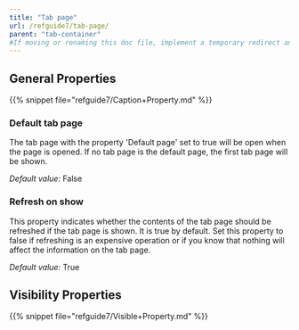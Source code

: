 ```yaml
---
title: "Tab page"
url: /refguide7/tab-page/
parent: "tab-container"
#If moving or renaming this doc file, implement a temporary redirect and let the respective team know they should update the URL in the product. See Mapping to Products for more details.
---
```



## General Properties

{{% snippet file="refguide7/Caption+Property.md" %}}

### Default tab page

The tab page with the property 'Default page' set to true will be open when the page is opened. If no tab page is the default page, the first tab page will be shown.

_Default value:_ False

### Refresh on show

This property indicates whether the contents of the tab page should be refreshed if the tab page is shown. It is true by default. Set this property to false if refreshing is an expensive operation or if you know that nothing will affect the information on the tab page.

_Default value:_ True

## Visibility Properties

{{% snippet file="refguide7/Visible+Property.md" %}}
